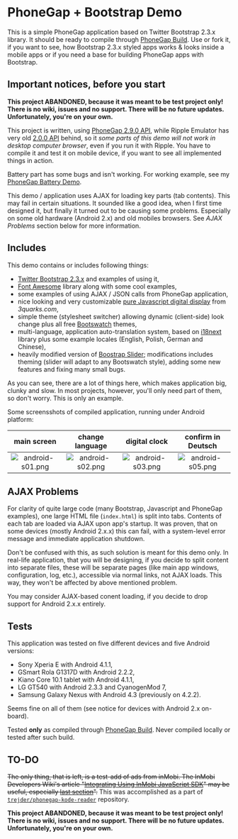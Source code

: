 # PhoneGap + Bootstrap Demo

This is a simple PhoneGap application based on Twitter Bootstrap 2.3.x library. It should be ready to compile through [PhoneGap Build](http://build.phonegap.com). Use or fork it, if you want to see, how Bootstrap 2.3.x styled apps works & looks inside a mobile apps or if you need a base for building PhoneGap apps with Bootstrap.

## Important notices, before you start

**This project ABANDONED, because it was meant to be test project only! There is no wiki, issues and no support. There will be no future updates. Unfortunately, you're on your own.**

This project is written, using [PhoneGap 2.9.0 API](http://docs.phonegap.com/en/2.9.0/index.html), while Ripple Emulator has very old [2.0.0 API](http://docs.phonegap.com/en/2.0.0/index.html) behind, so it _some parts of this demo will not work in desktop computer browser_, even if you run it with Ripple. You have to compile it and test it on mobile device, if you want to see all implemented things in action.

Battery part has some bugs and isn't working. For working example, see my [PhoneGap Battery Demo](https://github.com/trejder/phonegap-battery).

This demo / application uses AJAX for loading key parts (tab contents). This may fail in certain situations. It sounded like a good idea, when I first time designed it, but finally it turned out to be causing some problems. Especially on some old hardware (Android 2.x) and old mobiles browsers. See _AJAX Problems_ section below for more information.

## Includes

This demo contains or includes following things:

* [Twitter Bootstrap 2.3.x](http://getbootstrap.com/2.3.2/) and examples of using it,
* [Font Awesome](http://fortawesome.github.io/Font-Awesome/) library along with some cool examples,
* some examples of using AJAX / JSON calls from PhoneGap application,
* nice looking and very customizable [pure Javascript digital display](http://www.3quarks.com/en/SegmentDisplay/index.html) from _3quarks.com_,
* simple theme (stylesheet switcher) allowing dynamic (client-side) look change plus all free [Bootswatch](http://bootswatch.com/) themes,
* multi-language, application auto-translation system, based on [i18next](http://i18next.com/) library plus some example locales (English, Polish, German and Chinese),
* heavily modified version of [Boostrap Slider](http://www.eyecon.ro/bootstrap-slider/); modifications includes theming (slider will adapt to any Bootswatch style), adding some new features and fixing many small bugs.

As you can see, there are a lot of things here, which makes application big, clunky and slow. In most projects, however, you'll only need part of them, so don't worry. This is only an example.

Some screensshots of compiled application, running under Android platform:

| main screen | change language | digital clock | confirm in Deutsch |
| :----:| :----:| :----:| :----:|
|![android-s01.png][androids01]|![android-s02.png][androids02]|![android-s03.png][androids03]|![android-s05.png][androids05]|

[androids01]: https://raw.githubusercontent.com/phonegapdemos/bootstrap-demo/master/_publish/android-s01.png "android-s01.png"
[androids02]: https://raw.githubusercontent.com/phonegapdemos/bootstrap-demo/master/_publish/android-s02.png "android-s02.png"
[androids03]: https://raw.githubusercontent.com/phonegapdemos/bootstrap-demo/master/_publish/android-s03.png "android-s03.png"
[androids05]: https://raw.githubusercontent.com/phonegapdemos/bootstrap-demo/master/_publish/android-s05.png "android-s05.png"

## AJAX Problems

For clarity of quite large code (many Bootstrap, Javascript and PhoneGap examples), one large HTML file (`index.html`) is split into tabs. Contents of each tab are loaded via AJAX upon app's startup. It was proven, that on some devices (mostly Android 2.x.x) this can fail, with a system-level error message and immediate application shutdown.

Don't be confused with this, as such solution is meant for this demo only. In real-life application, that you will be designing, if you decide to split content into separate files, these will be separate pages (like main app windows, configuration, log, etc.), accessible via normal links, not AJAX loads. This way, they won't be affected by above mentioned problem.

You may consider AJAX-based conent loading, if you decide to drop support for Android 2.x.x entirely.

## Tests

This application was tested on five different devices and five Android versions:

- Sony Xperia E with Android 4.1.1,
- GSmart Rola G1317D with Android 2.2.2,
- Kiano Core 10.1 tablet with Android 4.1.1,
- LG GT540 with Android 2.3.3 and CyanogenMod 7,
- Samsung Galaxy Nexus with Android 4.3 (previously on 4.2.2).

Seems fine on all of them (see notice for devices with Android 2.x on-board).

Tested **only** as compiled through [PhoneGap Build](http://build.phonegap.com). Never compiled locally or tested after such build.

## TO-DO

<s>The only thing, that is left, is a test-add of ads from inMobi. The InMobi Developers Wiki's article "[Integrating Using InMobi JavaScript SDK](http://developer.inmobi.com/wiki/index.php?title=Integrating_Using_JavaScript_Ad_Code)" may be useful, especially [last section](http://developer.inmobi.com/wiki/index.php?title=Integrating_Using_JavaScript_Ad_Code#Utilizing_Geolocation)".</s> This was accomplished as a part of [`trejder/phonegap-kode-reader`](https://github.com/trejder/phonegap-kode-reader) repository.

**This project ABANDONED, because it was meant to be test project only! There is no wiki, issues and no support. There will be no future updates. Unfortunately, you're on your own.**
